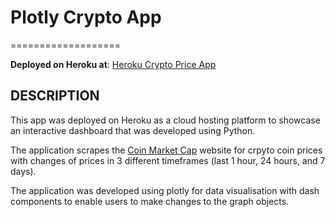 # Plotly Crypto App
===================

**Deployed on Heroku at**: [Heroku Crypto Price App](https://plotly-dash-adriant19.herokuapp.com/)

DESCRIPTION
-----------

This app was deployed on Heroku as a cloud hosting platform to showcase an interactive dashboard that was developed using Python.

The application scrapes the [Coin Market Cap](https://coinmarketcap.com/) website for crpyto coin prices with changes of prices in 3 different timeframes (last 1 hour, 24 hours, and 7 days).

The application was developed using plotly for data visualisation with dash components to enable users to make changes to the graph objects.
